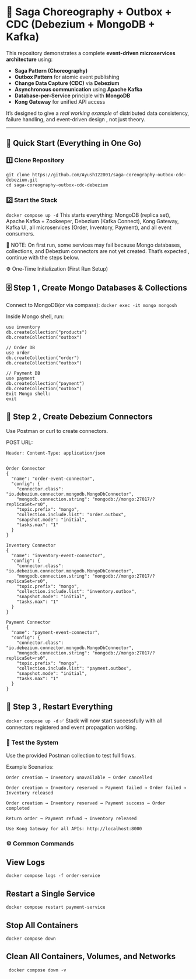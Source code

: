 # 🧩 Saga Choreography + Outbox + CDC (Debezium + MongoDB + Kafka)

This repository demonstrates a complete **event-driven microservices architecture** using:

- **Saga Pattern (Choreography)**
- **Outbox Pattern** for atomic event publishing
- **Change Data Capture (CDC)** via **Debezium**
- **Asynchronous communication** using **Apache Kafka**
- **Database-per-Service** principle with **MongoDB**
- **Kong Gateway** for unified API access

It’s designed to give a *real working example* of distributed data consistency, failure handling, and event-driven design , not just theory.

---

## 🚀 Quick Start (Everything in One Go)

### 1️⃣ Clone Repository
```
git clone https://github.com/Ayush122001/saga-coreography-outbox-cdc-debezium.git
cd saga-coreography-outbox-cdc-debezium
```
### 2️⃣ Start the Stack
```docker compose up -d```
This starts everything: MongoDB (replica set), Apache Kafka + Zookeeper, Debezium (Kafka Connect), Kong Gateway, Kafka UI, all microservices (Order, Inventory, Payment), and all event consumers.

🧠 NOTE: On first run, some services may fail because Mongo databases, collections, and Debezium connectors are not yet created. That’s expected , continue with the steps below.

⚙️ One-Time Initialization (First Run Setup)

## 🗄️ Step 1 , Create Mongo Databases & Collections

Connect to MongoDB(or via compass):
```docker exec -it mongo mongosh```

Inside Mongo shell, run:
```// Inventory DB
use inventory
db.createCollection("products")
db.createCollection("outbox")

// Order DB
use order
db.createCollection("order")
db.createCollection("outbox")

// Payment DB
use payment
db.createCollection("payment")
db.createCollection("outbox")
Exit Mongo shell:
exit
```

## 🔗 Step 2 , Create Debezium Connectors
Use Postman or curl to create connectors.

POST URL: 
``` http://localhost:8083/connectors
Header: Content-Type: application/json


Order Connector
{
  "name": "order-event-connector",
  "config": {
    "connector.class": "io.debezium.connector.mongodb.MongoDbConnector",
    "mongodb.connection.string": "mongodb://mongo:27017/?replicaSet=rs0",
    "topic.prefix": "mongo",
    "collection.include.list": "order.outbox",
    "snapshot.mode": "initial",
    "tasks.max": "1"
  }
}

Inventory Connector
{
  "name": "inventory-event-connector",
  "config": {
    "connector.class": "io.debezium.connector.mongodb.MongoDbConnector",
    "mongodb.connection.string": "mongodb://mongo:27017/?replicaSet=rs0",
    "topic.prefix": "mongo",
    "collection.include.list": "inventory.outbox",
    "snapshot.mode": "initial",
    "tasks.max": "1"
  }
}

Payment Connector
{
  "name": "payment-event-connector",
  "config": {
    "connector.class": "io.debezium.connector.mongodb.MongoDbConnector",
    "mongodb.connection.string": "mongodb://mongo:27017/?replicaSet=rs0",
    "topic.prefix": "mongo",
    "collection.include.list": "payment.outbox",
    "snapshot.mode": "initial",
    "tasks.max": "1"
  }
}
```

## 🔁 Step 3 , Restart Everything
```docker compose up -d```
✅ Stack will now start successfully with all connectors registered and event propagation working.


### 🧪 Test the System
Use the provided Postman collection to test full flows.

Example Scenarios:
```
Order creation → Inventory unavailable → Order cancelled

Order creation → Inventory reserved → Payment failed → Order failed → Inventory released

Order creation → Inventory reserved → Payment success → Order completed

Return order → Payment refund → Inventory released

Use Kong Gateway for all APIs: http://localhost:8000
```

### ⚙️ Common Commands
## View Logs
```docker compose logs -f order-service```

## Restart a Single Service
```docker compose restart payment-service```

## Stop All Containers
```docker compose down```

## Clean All Containers, Volumes, and Networks
``` docker compose down -v```
